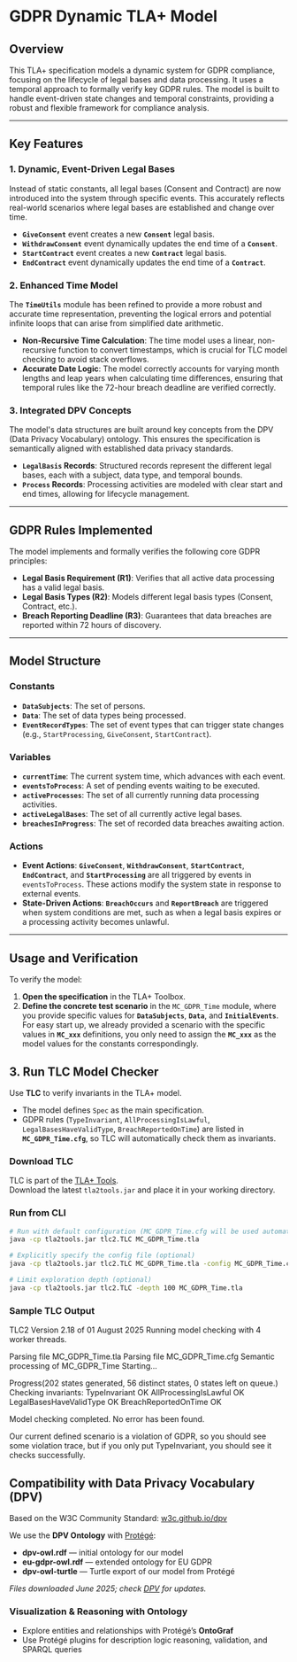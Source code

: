 # GDPR Dynamic TLA+ Model

## Overview

This TLA+ specification models a dynamic system for GDPR compliance, focusing on the lifecycle of legal bases and data processing. It uses a temporal approach to formally verify key GDPR rules. The model is built to handle event-driven state changes and temporal constraints, providing a robust and flexible framework for compliance analysis.

***

## Key Features

### 1. Dynamic, Event-Driven Legal Bases
Instead of static constants, all legal bases (Consent and Contract) are now introduced into the system through specific events. This accurately reflects real-world scenarios where legal bases are established and change over time.

- **`GiveConsent`** event creates a new **`Consent`** legal basis.
- **`WithdrawConsent`** event dynamically updates the end time of a **`Consent`**.
- **`StartContract`** event creates a new **`Contract`** legal basis.
- **`EndContract`** event dynamically updates the end time of a **`Contract`**.

### 2. Enhanced Time Model
The **`TimeUtils`** module has been refined to provide a more robust and accurate time representation, preventing the logical errors and potential infinite loops that can arise from simplified date arithmetic.

- **Non-Recursive Time Calculation**: The time model uses a linear, non-recursive function to convert timestamps, which is crucial for TLC model checking to avoid stack overflows.
- **Accurate Date Logic**: The model correctly accounts for varying month lengths and leap years when calculating time differences, ensuring that temporal rules like the 72-hour breach deadline are verified correctly.

### 3. Integrated DPV Concepts
The model's data structures are built around key concepts from the DPV (Data Privacy Vocabulary) ontology. This ensures the specification is semantically aligned with established data privacy standards.

- **`LegalBasis` Records**: Structured records represent the different legal bases, each with a subject, data type, and temporal bounds.
- **`Process` Records**: Processing activities are modeled with clear start and end times, allowing for lifecycle management.

***

## GDPR Rules Implemented

The model implements and formally verifies the following core GDPR principles:

- **Legal Basis Requirement (R1)**: Verifies that all active data processing has a valid legal basis.
- **Legal Basis Types (R2)**: Models different legal basis types (Consent, Contract, etc.).
- **Breach Reporting Deadline (R3)**: Guarantees that data breaches are reported within 72 hours of discovery.

***

## Model Structure

### Constants
- **`DataSubjects`**: The set of persons.
- **`Data`**: The set of data types being processed.
- **`EventRecordTypes`**: The set of event types that can trigger state changes (e.g., `StartProcessing`, `GiveConsent`, `StartContract`).

### Variables
- **`currentTime`**: The current system time, which advances with each event.
- **`eventsToProcess`**: A set of pending events waiting to be executed.
- **`activeProcesses`**: The set of all currently running data processing activities.
- **`activeLegalBases`**: The set of all currently active legal bases.
- **`breachesInProgress`**: The set of recorded data breaches awaiting action.

### Actions
- **Event Actions**: **`GiveConsent`**, **`WithdrawConsent`**, **`StartContract`**, **`EndContract`**, and **`StartProcessing`** are all triggered by events in `eventsToProcess`. These actions modify the system state in response to external events.
- **State-Driven Actions**: **`BreachOccurs`** and **`ReportBreach`** are triggered when system conditions are met, such as when a legal basis expires or a processing activity becomes unlawful.

***

## Usage and Verification

To verify the model:

1.  **Open the specification** in the TLA+ Toolbox.
2.  **Define the concrete test scenario** in the `MC_GDPR_Time` module, where you provide specific values for **`DataSubjects`**, **`Data`**, and **`InitialEvents`**. For easy start up, we already provided a scenario with the specific values in **`MC_xxx`** definitions, you only need to assign the **`MC_xxx`** as the model values for the constants correspondingly. 

## 3. Run TLC Model Checker  

Use **TLC** to verify invariants in the TLA+ model.  

- The model defines `Spec` as the main specification.  
- GDPR rules (`TypeInvariant`, `AllProcessingIsLawful`, `LegalBasesHaveValidType`, `BreachReportedOnTime`) are listed in **`MC_GDPR_Time.cfg`**, so TLC will automatically check them as invariants.  

### Download TLC  
TLC is part of the [TLA+ Tools](https://github.com/tlaplus/tlaplus/releases).  
Download the latest `tla2tools.jar` and place it in your working directory.  

### Run from CLI  

```bash
# Run with default configuration (MC_GDPR_Time.cfg will be used automatically)
java -cp tla2tools.jar tlc2.TLC MC_GDPR_Time.tla

# Explicitly specify the config file (optional)
java -cp tla2tools.jar tlc2.TLC MC_GDPR_Time.tla -config MC_GDPR_Time.cfg

# Limit exploration depth (optional)
java -cp tla2tools.jar tlc2.TLC -depth 100 MC_GDPR_Time.tla
```
### Sample TLC Output

TLC2 Version 2.18 of 01 August 2025
Running model checking with 4 worker threads.

Parsing file MC_GDPR_Time.tla
Parsing file MC_GDPR_Time.cfg
Semantic processing of MC_GDPR_Time
Starting... 

Progress(202 states generated, 56 distinct states, 0 states left on queue.)
Checking invariants:
  TypeInvariant               OK
  AllProcessingIsLawful       OK
  LegalBasesHaveValidType     OK
  BreachReportedOnTime        OK

Model checking completed. No error has been found.

Our current defined scenario is a violation of GDPR, so you should see some violation trace, but if you only put TypeInvariant, you should see it checks successfully.

## Compatibility with Data Privacy Vocabulary (DPV)  
Based on the W3C Community Standard: [w3c.github.io/dpv](https://w3c.github.io/dpv/)  

We use the **DPV Ontology** with [Protégé](https://protege.stanford.edu/):  
- **dpv-owl.rdf** — initial ontology for our model  
- **eu-gdpr-owl.rdf** — extended ontology for EU GDPR  
- **dpv-owl-turtle** — Turtle export of our model from Protégé  

*Files downloaded June 2025; check [DPV](https://w3c.github.io/dpv/) for updates.*  

### Visualization & Reasoning with Ontology
- Explore entities and relationships with Protégé’s **OntoGraf**  
- Use Protégé plugins for description logic reasoning, validation, and SPARQL queries  
